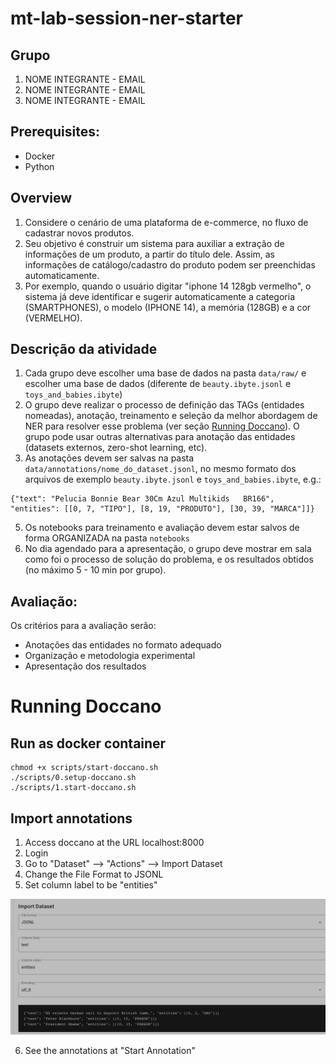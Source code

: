 # mt-lab-session-ner-starter

## Grupo
1. NOME INTEGRANTE - EMAIL
2. NOME INTEGRANTE - EMAIL
3. NOME INTEGRANTE - EMAIL

## Prerequisites:
* Docker
* Python

## Overview
1. Considere o cenário de uma plataforma de e-commerce, no fluxo de cadastrar novos produtos.
2. Seu objetivo é construir um sistema para auxiliar a extração de informações de um produto, a partir do título dele. Assim, as informações de catálogo/cadastro do produto podem ser preenchidas automaticamente.
3. Por exemplo, quando o usuário digitar "iphone 14 128gb vermelho", o sistema já deve identificar e sugerir automaticamente a categoria (SMARTPHONES), o modelo (IPHONE 14), a memória (128GB) e a cor (VERMELHO).

## Descrição da atividade
1. Cada grupo deve escolher uma base de dados na pasta `data/raw/` e escolher uma base de dados (diferente de `beauty.ibyte.jsonl` e `toys_and_babies.ibyte`)
2. O grupo deve realizar o processo de definição das TAGs (entidades nomeadas), anotação, treinamento e seleção da melhor abordagem de NER para resolver esse problema (ver seção [Running Doccano](#running-doccano)). O grupo pode usar outras alternativas para anotação das entidades (datasets externos, zero-shot learning, etc).
4. As anotações devem ser salvas na pasta `data/annotations/nome_do_dataset.jsonl`, no mesmo formato dos arquivos de exemplo `beauty.ibyte.jsonl` e `toys_and_babies.ibyte`, e.g.:
```
{"text": "Pelucia Bonnie Bear 30Cm Azul Multikids   BR166", "entities": [[0, 7, "TIPO"], [8, 19, "PRODUTO"], [30, 39, "MARCA"]]}
```
5. Os notebooks para treinamento e avaliação devem estar salvos de forma ORGANIZADA na pasta `notebooks`
6. No dia agendado para a apresentação, o grupo deve mostrar em sala como foi o processo de solução do problema, e os resultados obtidos (no máximo 5 - 10 min por grupo).

## Avaliação:
Os critérios para a avaliação serão:
- Anotações das entidades no formato adequado
- Organização e metodologia experimental
- Apresentação dos resultados

# Running Doccano
## Run as docker container
```
chmod +x scripts/start-doccano.sh
./scripts/0.setup-doccano.sh
./scripts/1.start-doccano.sh
```

## Import annotations
1. Access doccano at the URL localhost:8000
2. Login 
3. Go to "Dataset" --> "Actions" --> Import Dataset
4. Change the File Format to JSONL
5. Set column label to be "entities"

![Doccano Setup](imgs/doccano-import-dataset.png)

6. See the annotations at "Start Annotation"